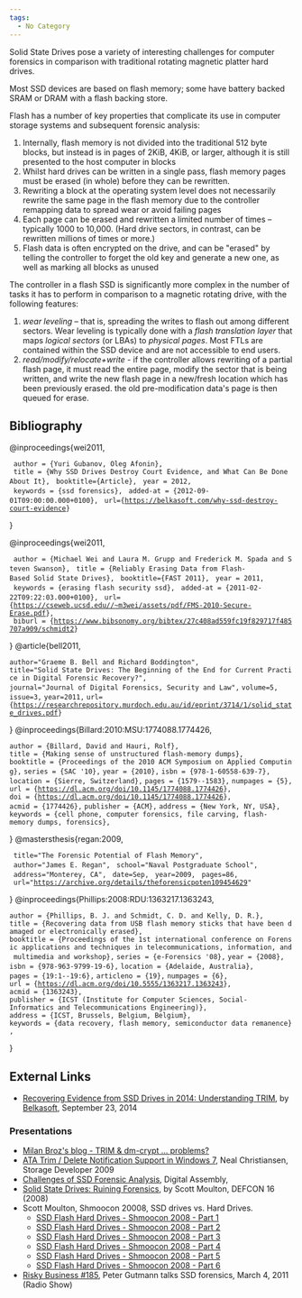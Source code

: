 ```yaml
---
tags:
  - No Category
---
```

Solid State Drives pose a variety of interesting challenges for computer
forensics in comparison with traditional rotating magnetic platter hard
drives.

Most SSD devices are based on flash memory; some have battery backed
SRAM or DRAM with a flash backing store.

Flash has a number of key properties that complicate its use in computer
storage systems and subsequent forensic analysis:

1.  Internally, flash memory is not divided into the traditional 512
    byte blocks, but instead is in pages of 2KiB, 4KiB, or larger,
    although it is still presented to the host computer in blocks
2.  Whilst hard drives can be written in a single pass, flash memory
    pages must be erased (in whole) before they can be rewritten.
3.  Rewriting a block at the operating system level does not necessarily
    rewrite the same page in the flash memory due to the controller
    remapping data to spread wear or avoid failing pages
4.  Each page can be erased and rewritten a limited number of times –
    typically 1000 to 10,000. (Hard drive sectors, in contrast, can be
    rewritten millions of times or more.)
5.  Flash data is often encrypted on the drive, and can be "erased" by
    telling the controller to forget the old key and generate a new one,
    as well as marking all blocks as unused

The controller in a flash SSD is significantly more complex in the
number of tasks it has to perform in comparison to a magnetic rotating
drive, with the following features:

1.  *wear leveling* – that is, spreading the writes to flash out among
    different sectors. Wear leveling is typically done with a *flash
    translation layer* that maps *logical sectors* (or LBAs) to
    *physical pages*. Most FTLs are contained within the SSD device and
    are not accessible to end users.
2.  *read/modify/relocate+write* - if the controller allows rewriting of
    a partial flash page, it must read the entire page, modify the
    sector that is being written, and write the new flash page in a
    new/fresh location which has been previously erased. the old
    pre-modification data's page is then queued for erase.

## Bibliography

<bibtex> @inproceedings{wei2011,

` author = {Yuri Gubanov, Oleg Afonin},`
` title = {Why SSD Drives Destroy Court Evidence, and What Can Be Done About It},`
` booktitle={Article},`
` year = 2012,`
` keywords = {ssd forensics},`
` added-at = {2012-09-01T09:00:00.000+0100},`
` url={`[`https://belkasoft.com/why-ssd-destroy-court-evidence`](http://forensic.belkasoft.com/en/why-ssd-destroy-court-evidence)`}`

} </bibtex>

<bibtex> @inproceedings{wei2011,

` author = {Michael Wei and Laura M. Grupp and Frederick M. Spada and Steven Swanson},`
` title = {Reliably Erasing Data from Flash-Based Solid State Drives},`
` booktitle={FAST 2011},`
` year = 2011,`
` keywords = {erasing flash security ssd},`
` added-at = {2011-02-22T09:22:03.000+0100},`
` url={`[`https://cseweb.ucsd.edu//~m3wei/assets/pdf/FMS-2010-Secure-Erase.pdf`](https://cseweb.ucsd.edu//~m3wei/assets/pdf/FMS-2010-Secure-Erase.pdf)`},`
` biburl = {`[`https://www.bibsonomy.org/bibtex/27c408ad559fc19f829717f485707a909/schmidt2`](http://www.bibsonomy.org/bibtex/27c408ad559fc19f829717f485707a909/schmidt2)`}`

} </bibtex> <bibtex> @article{bell2011,

`author="Graeme B. Bell and Richard Boddington",`
`title="Solid State Drives: The Beginning of the End for Current Practice in Digital Forensic Recovery?",`
`journal="Journal of Digital Forensics, Security and Law",`
`volume=5,`
`issue=3,`
`year=2011,`
`url={`[`https://researchrepository.murdoch.edu.au/id/eprint/3714/1/solid_state_drives.pdf`](https://researchrepository.murdoch.edu.au/id/eprint/3714/1/solid_state_drives.pdf)`}`

} </bibtex> <bibtex> @inproceedings{Billard:2010:MSU:1774088.1774426,

`author = {Billard, David and Hauri, Rolf},`
`title = {Making sense of unstructured flash-memory dumps},`
`booktitle = {Proceedings of the 2010 ACM Symposium on Applied Computing},`
`series = {SAC '10},`
`year = {2010},`
`isbn = {978-1-60558-639-7},`
`location = {Sierre, Switzerland},`
`pages = {1579--1583},`
`numpages = {5},`
`url = {`[`https://dl.acm.org/doi/10.1145/1774088.1774426`](https://dl.acm.org/doi/10.1145/1774088.1774426)`},`
`doi = {`[`https://dl.acm.org/doi/10.1145/1774088.1774426`](https://dl.acm.org/doi/10.1145/1774088.1774426)`},`
`acmid = {1774426},`
`publisher = {ACM},`
`address = {New York, NY, USA},`
`keywords = {cell phone, computer forensics, file carving, flash-memory dumps, forensics},`

} </bibtex> <bibtex> @mastersthesis{regan:2009,

` title="The Forensic Potential of Flash Memory",`
` author="James E. Regan",`
` school="Naval Postgraduate School",`
` address="Monterey, CA",`
` date=Sep,`
` year=2009,`
` pages=86,`
` url="`[`https://archive.org/details/theforensicpoten109454629`](https://archive.org/details/theforensicpoten109454629)`"`

} </bibtex> <bibtex> @inproceedings{Phillips:2008:RDU:1363217.1363243,

`author = {Phillips, B. J. and Schmidt, C. D. and Kelly, D. R.},`
`title = {Recovering data from USB flash memory sticks that have been damaged or electronically erased},`
`booktitle = {Proceedings of the 1st international conference on Forensic applications and techniques in telecommunications, information, and multimedia and workshop},`
`series = {e-Forensics '08},`
`year = {2008},`
`isbn = {978-963-9799-19-6},`
`location = {Adelaide, Australia},`
`pages = {19:1--19:6},`
`articleno = {19},`
`numpages = {6},`
`url = {`[`https://dl.acm.org/doi/10.5555/1363217.1363243`](https://dl.acm.org/doi/10.5555/1363217.1363243)`},`
`acmid = {1363243},`
`publisher = {ICST (Institute for Computer Sciences, Social-Informatics and Telecommunications Engineering)},`
`address = {ICST, Brussels, Belgium, Belgium},`
`keywords = {data recovery, flash memory, semiconductor data remanence},`

} </bibtex>

## External Links

- [Recovering Evidence from SSD Drives in 2014: Understanding TRIM](https://www.forensicfocus.com/articles/recovering-evidence-from-ssd-drives-in-2014-understanding-trim-garbage-collection-and-exclusions/),
  by [Belkasoft](belkasoft.md), September 23, 2014

### Presentations

- [Milan Broz's blog - TRIM & dm-crypt ...  problems?](http://asalor.blogspot.com/2011/08/trim-dm-crypt-problems.html)
- [ATA Trim / Delete Notification Support in Windows 7](https://www.snia.org/sites/default/orig/sdc_archives/2009_presentations/thursday/NealChristiansen_ATA_TrimDeleteNotification_Windows7.pdf),
  Neal Christiansen, Storage Developer 2009
- [Challenges of SSD Forensic Analysis](https://www.slideshare.net/digitalassembly/challenges-of-ssd-forensic-analysis),
  Digital Assembly,
- [Solid State Drives: Ruining Forensics](https://www.youtube.com/watch?v=WcO7xn0wJ2I), by Scott
  Moulton, DEFCON 16 (2008)
- Scott Moulton, Shmoocon 20008, SSD drives vs. Hard Drives.
  - [SSD Flash Hard Drives - Shmoocon 2008 - Part 1](https://www.youtube.com/watch?v=l4hbdZFWGog)
  - [SSD Flash Hard Drives - Shmoocon 2008 - Part 2](https://www.youtube.com/watch?v=mglEnIPnzjo)
  - [SSD Flash Hard Drives - Shmoocon 2008 - Part 3](https://www.youtube.com/watch?v=3psy_d-pyNg)
  - [SSD Flash Hard Drives - Shmoocon 2008 - Part 4](https://www.youtube.com/watch?v=pKeZvhDd5c4)
  - [SSD Flash Hard Drives - Shmoocon 2008 - Part 5](https://www.youtube.com/watch?v=9XMBdDypSO4)
  - [SSD Flash Hard Drives - Shmoocon 2008 - Part 6](https://www.youtube.com/watch?v=LY36SWbfQg0)
- [Risky Business \#185](https://risky.biz/RB185/), Peter Gutmann talks
  SSD forensics, March 4, 2011 (Radio Show)
